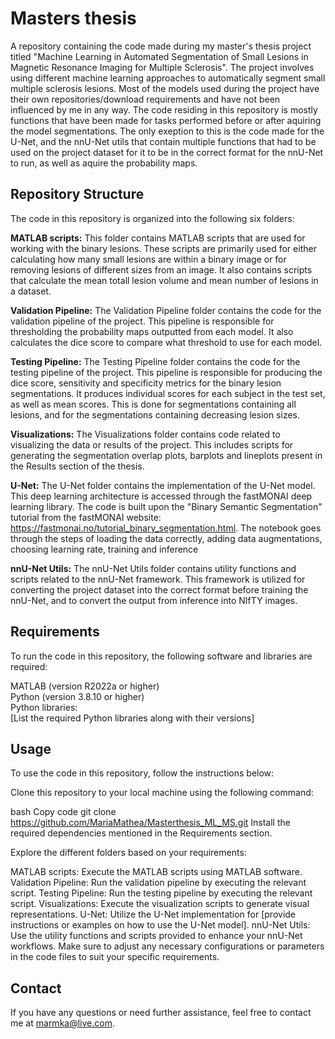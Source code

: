 # Masters thesis
A repository containing the code made during my master's thesis project titled "Machine Learning in Automated Segmentation of Small Lesions in Magnetic Resonance Imaging for Multiple Sclerosis". The project involves using different machine learning approaches to automatically segment small multiple sclerosis lesions. Most of the models used during the project have their own repositories/download requirements and have not been influenced by me in any way. The code residing in this repository is mostly functions that have been made for tasks performed before or after aquiring the model segmentations. The only exeption to this is the code made for the U-Net, and the nnU-Net utils that contain multiple functions that had to be used on the project dataset for it to be in the correct format for the nnU-Net to run, as well as aquire the probability maps.


## Repository Structure
The code in this repository is organized into the following six folders:

**MATLAB scripts:** This folder contains MATLAB scripts that are used for working with the binary lesions. These scripts are primarily used for either calculating how many small lesions are within a binary image or for removing lesions of different sizes from an image. It also contains scripts that calculate the mean totall lesion volume and mean number of lesions in a dataset.

**Validation Pipeline:** The Validation Pipeline folder contains the code for the validation pipeline of the project. This pipeline is responsible for thresholding the probability maps outputted from each model. It also calculates the dice score to compare what threshold to use for each model.

**Testing Pipeline:** The Testing Pipeline folder contains the code for the testing pipeline of the project. This pipeline is responsible for producing the dice score, sensitivity and specificity metrics for the binary lesion segmentations. It produces individual scores for each subject in the test set, as well as mean scores. This is done for segmentations containing all lesions, and for the segmentations containing decreasing lesion sizes.

**Visualizations:** The Visualizations folder contains code related to visualizing the data or results of the project. This includes scripts for generating the segmentation overlap plots, barplots and lineplots present in the Results section of the thesis.

**U-Net:** The U-Net folder contains the implementation of the U-Net model. This deep learning architecture is accessed through the fastMONAI deep learning library. The code is built upon the "Binary Semantic Segmentation" tutorial from the fastMONAI website: https://fastmonai.no/tutorial_binary_segmentation.html. The notebook goes through the steps of loading the data correctly, adding data augmentations, choosing learning rate, training and inference

**nnU-Net Utils:** The nnU-Net Utils folder contains utility functions and scripts related to the nnU-Net framework. This framework is utilized for converting the project dataset into the correct format before training the nnU-Net, and to convert the output from inference into NIfTY images.


## Requirements
To run the code in this repository, the following software and libraries are required:

MATLAB (version R2022a or higher)\
Python (version 3.8.10 or higher)\
Python libraries:\
[List the required Python libraries along with their versions]


## Usage
To use the code in this repository, follow the instructions below:

Clone this repository to your local machine using the following command:

bash
Copy code
git clone https://github.com/MariaMathea/Masterthesis_ML_MS.git
Install the required dependencies mentioned in the Requirements section.

Explore the different folders based on your requirements:

MATLAB scripts: Execute the MATLAB scripts using MATLAB software.
Validation Pipeline: Run the validation pipeline by executing the relevant script.
Testing Pipeline: Run the testing pipeline by executing the relevant script.
Visualizations: Execute the visualization scripts to generate visual representations.
U-Net: Utilize the U-Net implementation for [provide instructions or examples on how to use the U-Net model].
nnU-Net Utils: Use the utility functions and scripts provided to enhance your nnU-Net workflows.
Make sure to adjust any necessary configurations or parameters in the code files to suit your specific requirements.


## Contact
If you have any questions or need further assistance, feel free to contact me at marmka@live.com.
